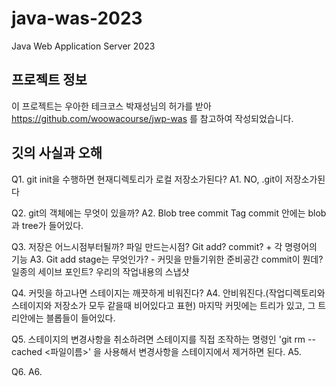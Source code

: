 # java-was-2023

Java Web Application Server 2023

## 프로젝트 정보 

이 프로젝트는 우아한 테크코스 박재성님의 허가를 받아 https://github.com/woowacourse/jwp-was 
를 참고하여 작성되었습니다.

## 깃의 사실과 오해
Q1. git init을 수행하면 현재디렉토리가 로컬 저장소가된다?
A1. NO, .git이 저장소가된다

Q2. git의 객체에는 무엇이 있을까?
A2. Blob tree commit Tag
commit 안에는 blob과 tree가 들어있다.

Q3. 저장은 어느시점부터될까? 파일 만드는시점? Git add? commit? + 각 명령어의 기능
A3. Git add 
stage는 무엇인가? - 커밋을 만들기위한 준비공간
commit이 뭔데? 일종의 세이브 포인트? 우리의 작업내용의 스냅샷

Q4. 커밋을 하고나면 스테이지는 깨끗하게 비워진다?
A4. 안비워진다.(작업디렉토리와 스테이지와 저장소가 모두 같을때 비어있다고 표현)
마지막 커밋에는 트리가 있고, 그 트리안에는 블롭들이 들어있다.

Q5. 스테이지의 변경사항을 취소하려면 스테이지를 직접 조작하는 명령인 'git rm --cached <파일이름>' 을 사용해서 변경사항을 스테이지에서 제거하면 된다.
A5. 

Q6. 
A6. 
